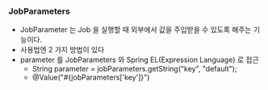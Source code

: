 ### JobParameters
- JobParameter 는 Job 을 실행할 때 외부에서 값을 주입받을 수 있도록 해주는 기능이다.
- 사용법엔 2 가지 방법이 있다
- parameter 를 JobParameters 와 Spring EL(Expression Language) 로 접근
  - String parameter = jobParameters.getString("key", "default");
  - @Value("#{jobParameters['key']}")
